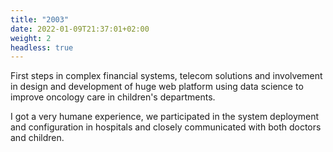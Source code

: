 ```yaml
---
title: "2003"
date: 2022-01-09T21:37:01+02:00
weight: 2
headless: true
---
```


First steps in complex financial systems, telecom solutions and involvement in design and development of huge web platform using data science to improve oncology care in children's departments.
 
I got a very humane experience, we participated in the system deployment and configuration in hospitals and closely communicated with both doctors and children.
 
